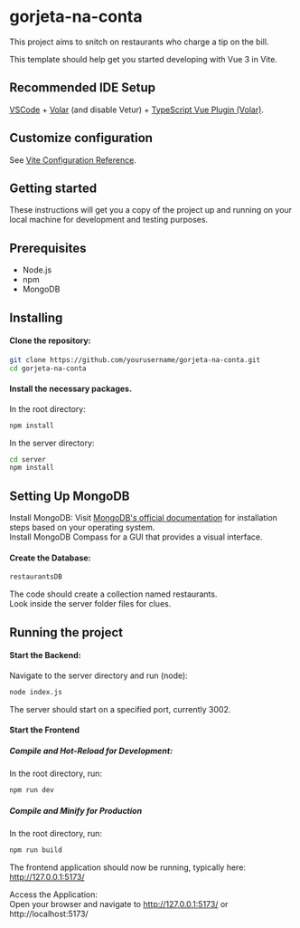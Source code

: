 # gorjeta-na-conta

This project aims to snitch on restaurants who charge a tip on the bill.

This template should help get you started developing with Vue 3 in Vite.

## Recommended IDE Setup

[VSCode](https://code.visualstudio.com/) + [Volar](https://marketplace.visualstudio.com/items?itemName=Vue.volar) (and disable Vetur) + [TypeScript Vue Plugin (Volar)](https://marketplace.visualstudio.com/items?itemName=Vue.vscode-typescript-vue-plugin).

## Customize configuration

See [Vite Configuration Reference](https://vitejs.dev/config/).

## Getting started

These instructions will get you a copy of the project up and running on your local machine for development and testing purposes.

## Prerequisites
* Node.js
* npm
* MongoDB

## Installing
#### Clone the repository:
```sh
git clone https://github.com/yourusername/gorjeta-na-conta.git
cd gorjeta-na-conta
```

#### Install the necessary packages.  
In the root directory:
```sh
npm install
```

In the server directory:
```sh
cd server
npm install
```


## Setting Up MongoDB
Install MongoDB: Visit [MongoDB's official documentation](https://docs.mongodb.com/manual/installation/) for installation steps based on your operating system.  
Install MongoDB Compass for a GUI that provides a visual interface.


#### Create the Database:
```sh	
restaurantsDB
```

The code should create a collection named restaurants.  
Look inside the server folder files for clues.

## Running the project

#### Start the Backend:
Navigate to the server directory and run (node):
```sh
node index.js
```
The server should start on a specified port, currently 3002.

#### Start the Frontend 
##### Compile and Hot-Reload for Development:
In the root directory, run:
```sh
npm run dev
```

##### Compile and Minify for Production
In the root directory, run:
```sh
npm run build
```

The frontend application should now be running, typically here: http://127.0.0.1:5173/

Access the Application:  
Open your browser and navigate to http://127.0.0.1:5173/ or http://localhost:5173/
